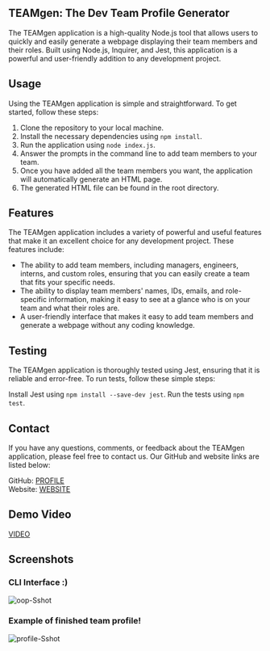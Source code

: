 ## TEAMgen: The Dev Team Profile Generator

The TEAMgen application is a high-quality Node.js tool that allows users to quickly and easily generate a webpage displaying their team members and their roles. Built using Node.js, Inquirer, and Jest, this application is a powerful and user-friendly addition to any development project.

## Usage
Using the TEAMgen application is simple and straightforward. To get started, follow these steps:

1. Clone the repository to your local machine.
2. Install the necessary dependencies using ```npm install```.
3. Run the application using ```node index.js```.
4. Answer the prompts in the command line to add team members to your team.
5. Once you have added all the team members you want, the application will automatically generate an HTML page.
6. The generated HTML file can be found in the root directory.

## Features
The TEAMgen application includes a variety of powerful and useful features that make it an excellent choice for any development project. These features include:
 - The ability to add team members, including managers, engineers, interns, and custom roles, ensuring that you can easily create a team that fits your specific needs.
 - The ability to display team members' names, IDs, emails, and role-specific information, making it easy to see at a glance who is on your team and what their roles are.
 - A user-friendly interface that makes it easy to add team members and generate a webpage without any coding knowledge.

## Testing
The TEAMgen application is thoroughly tested using Jest, ensuring that it is reliable and error-free. To run tests, follow these simple steps:

Install Jest using ```npm install --save-dev jest```.
Run the tests using ```npm test```.

## Contact
If you have any questions, comments, or feedback about the TEAMgen application, please feel free to contact us. Our GitHub and website links are listed below:

GitHub: [PROFILE](https://github.com/lbako801)  
Website: [WEBSITE](https://lorenbako.com/)

## Demo Video
[VIDEO](https://watch.screencastify.com/v/aPOqjwk92GJaRHSImAtq)
## Screenshots
### CLI Interface :)
![oop-Sshot](https://user-images.githubusercontent.com/112914389/220232328-e7569fb4-3fc2-4c01-b5d7-d36aafea1da6.jpg)

### Example of finished team profile!
![profile-Sshot](https://user-images.githubusercontent.com/112914389/220232323-a0284002-5277-45d8-9186-287522b78fed.jpg)
